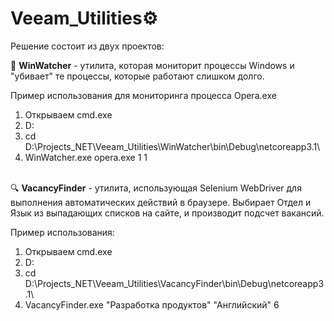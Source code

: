 # Veeam_Utilities⚙

Решение состоит из двух проектов:
<br>

👀 <b>WinWatcher</b> - утилита, которая мониторит процессы Windows и "убивает" те процессы, которые работают слишком долго.

  Пример использования для мониторинга процесса Opera.exe
  1) Открываем cmd.exe
  2) D:
  3) cd D:\Projects\_NET\Veeam_Utilities\WinWatcher\bin\Debug\netcoreapp3.1\
  4) WinWatcher.exe opera.exe 1 1
<br>  
🔍 <b>VacancyFinder</b> - утилита, использующая Selenium WebDriver для выполнения автоматических действий в браузере. Выбирает Отдел и Язык из выпадающих списков на сайте, и производит подсчет вакансий.

Пример использования:
  1) Открываем cmd.exe
  2) D:
  3) cd D:\Projects\_NET\Veeam_Utilities\VacancyFinder\bin\Debug\netcoreapp3.1\
  4) VacancyFinder.exe "Разработка продуктов" "Английский" 6
